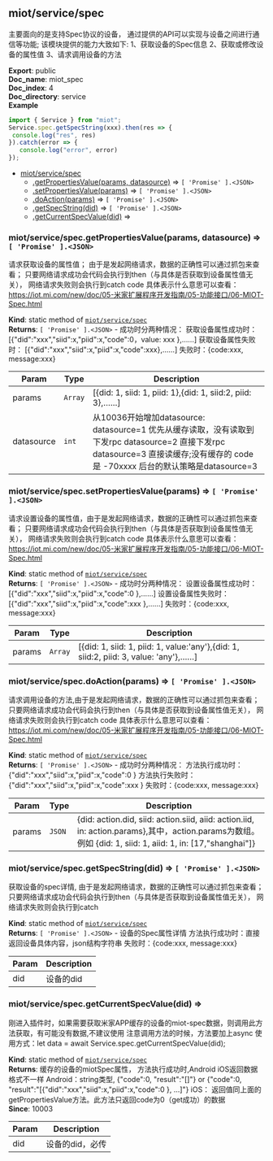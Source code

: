 <a name="module_miot/service/spec"></a>

## miot/service/spec
主要面向的是支持Spec协议的设备， 通过提供的API可以实现与设备之间进行通信等功能;
该模块提供的能力大致如下:
1、获取设备的Spec信息  2、获取或修改设备的属性值  3、请求调用设备的方法

**Export**: public  
**Doc_name**: miot_spec  
**Doc_index**: 4  
**Doc_directory**: service  
**Example**  
```js
import { Service } from "miot";
Service.spec.getSpecString(xxx).then(res => {
 console.log("res", res)
}).catch(error => {
   console.log("error", error)
});
```

* [miot/service/spec](#module_miot/service/spec)
    * [.getPropertiesValue(params, datasource)](#module_miot/service/spec.getPropertiesValue) ⇒ <code>[ &#x27;Promise&#x27; ].&lt;JSON&gt;</code>
    * [.setPropertiesValue(params)](#module_miot/service/spec.setPropertiesValue) ⇒ <code>[ &#x27;Promise&#x27; ].&lt;JSON&gt;</code>
    * [.doAction(params)](#module_miot/service/spec.doAction) ⇒ <code>[ &#x27;Promise&#x27; ].&lt;JSON&gt;</code>
    * [.getSpecString(did)](#module_miot/service/spec.getSpecString) ⇒ <code>[ &#x27;Promise&#x27; ].&lt;JSON&gt;</code>
    * [.getCurrentSpecValue(did)](#module_miot/service/spec.getCurrentSpecValue) ⇒

<a name="module_miot/service/spec.getPropertiesValue"></a>

### miot/service/spec.getPropertiesValue(params, datasource) ⇒ <code>[ &#x27;Promise&#x27; ].&lt;JSON&gt;</code>
请求获取设备的属性值； 由于是发起网络请求，数据的正确性可以通过抓包来查看；
只要网络请求成功会代码会执行到then（与具体是否获取到设备属性值无关）， 网络请求失败则会执行到catch
code 具体表示什么意思可以查看： https://iot.mi.com/new/doc/05-米家扩展程序开发指南/05-功能接口/06-MIOT-Spec.html

**Kind**: static method of [<code>miot/service/spec</code>](#module_miot/service/spec)  
**Returns**: <code>[ &#x27;Promise&#x27; ].&lt;JSON&gt;</code> - 成功时分两种情况：
获取设备属性成功时： [{"did":"xxx","siid":x,"piid":x,"code":0，value: xxx },……]
获取设备属性失败时： [{"did":"xxx","siid":x,"piid":x,"code":xxx},……]
失败时：{code:xxx, message:xxx}  

| Param | Type | Description |
| --- | --- | --- |
| params | <code>Array</code> | [{did: 1, siid: 1, piid: 1},{did: 1, siid:2, piid: 3},……] |
| datasource | <code>int</code> | 从10036开始增加datasource: datasource=1  优先从缓存读取，没有读取到下发rpc datasource=2  直接下发rpc datasource=3  直接读缓存;没有缓存的 code 是 -70xxxx 后台的默认策略是datasource=3 |

<a name="module_miot/service/spec.setPropertiesValue"></a>

### miot/service/spec.setPropertiesValue(params) ⇒ <code>[ &#x27;Promise&#x27; ].&lt;JSON&gt;</code>
请求设置设备的属性值，由于是发起网络请求，数据的正确性可以通过抓包来查看；
只要网络请求成功会代码会执行到then（与具体是否获取到设备属性值无关）， 网络请求失败则会执行到catch
code 具体表示什么意思可以查看： https://iot.mi.com/new/doc/05-米家扩展程序开发指南/05-功能接口/06-MIOT-Spec.html

**Kind**: static method of [<code>miot/service/spec</code>](#module_miot/service/spec)  
**Returns**: <code>[ &#x27;Promise&#x27; ].&lt;JSON&gt;</code> - 成功时分两种情况：
设置设备属性成功时：  [{"did":"xxx","siid":x,"piid":x,"code":0 },……]
设置设备属性失败时：  [{"did":"xxx","siid":x,"piid":x,"code":xxx },……]
失败时：{code:xxx, message:xxx}  

| Param | Type | Description |
| --- | --- | --- |
| params | <code>Array</code> | [{did: 1, siid: 1, piid: 1, value:'any'},{did: 1, siid:2, piid: 3, value: 'any'},……] |

<a name="module_miot/service/spec.doAction"></a>

### miot/service/spec.doAction(params) ⇒ <code>[ &#x27;Promise&#x27; ].&lt;JSON&gt;</code>
请求调用设备的方法,由于是发起网络请求，数据的正确性可以通过抓包来查看；
只要网络请求成功会代码会执行到then（与具体是否获取到设备属性值无关）， 网络请求失败则会执行到catch
code 具体表示什么意思可以查看： https://iot.mi.com/new/doc/05-米家扩展程序开发指南/05-功能接口/06-MIOT-Spec.html

**Kind**: static method of [<code>miot/service/spec</code>](#module_miot/service/spec)  
**Returns**: <code>[ &#x27;Promise&#x27; ].&lt;JSON&gt;</code> - 成功时分两种情况：
方法执行成功时：  {"did":"xxx","siid":x,"piid":x,"code":0 }
方法执行失败时：  {"did":"xxx","siid":x,"piid":x,"code":xxx }
失败时：{code:xxx, message:xxx}  

| Param | Type | Description |
| --- | --- | --- |
| params | <code>JSON</code> | {did: action.did, siid: action.siid, aiid: action.iid, in: action.params},其中，action.params为数组。例如 {did: 1, siid: 1, aiid: 1, in: [17,"shanghai"]} |

<a name="module_miot/service/spec.getSpecString"></a>

### miot/service/spec.getSpecString(did) ⇒ <code>[ &#x27;Promise&#x27; ].&lt;JSON&gt;</code>
获取设备的spec详情, 由于是发起网络请求，数据的正确性可以通过抓包来查看；
只要网络请求成功会代码会执行到then（与具体是否获取到设备属性值无关）， 网络请求失败则会执行到catch

**Kind**: static method of [<code>miot/service/spec</code>](#module_miot/service/spec)  
**Returns**: <code>[ &#x27;Promise&#x27; ].&lt;JSON&gt;</code> - 设备的Spec属性详情
方法执行成功时：直接返回设备具体内容，json结构字符串
失败时：{code:xxx, message:xxx}  

| Param | Description |
| --- | --- |
| did | 设备的did |

<a name="module_miot/service/spec.getCurrentSpecValue"></a>

### miot/service/spec.getCurrentSpecValue(did) ⇒
刚进入插件时，如果需要获取米家APP缓存的设备的miot-spec数据，则调用此方法获取，有可能没有数据,不建议使用
注意调用方法的时候，方法要加上async
使用方式：let data = await Service.spec.getCurrentSpecValue(did);

**Kind**: static method of [<code>miot/service/spec</code>](#module_miot/service/spec)  
**Returns**: 缓存的设备的miotSpec属性，
方法执行成功时,Android iOS返回数据格式不一样
Android：string类型, {"code":0, "result":"[]"} or {"code":0, "result":"[{"did":"xxx","siid":x,"piid":x,"code":0 }, ...]"}
iOS： 返回值同上面的getPropertiesValue方法。此方法只返回code为0（get成功）的数据  
**Since**: 10003  

| Param | Description |
| --- | --- |
| did | 设备的did，必传 |

